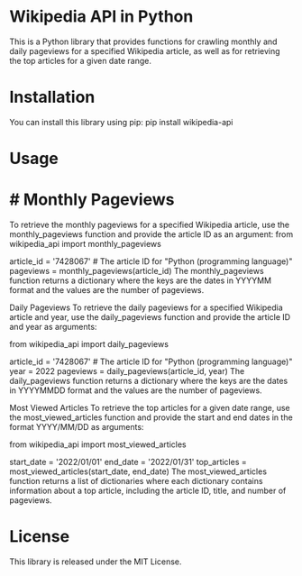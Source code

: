# Wikipedia API in Python
This is a Python library that provides functions for crawling monthly and daily pageviews for a specified Wikipedia article, as well as for retrieving the top articles for a given date range.

# Installation
You can install this library using pip:
pip install wikipedia-api

# Usage
# # Monthly Pageviews
To retrieve the monthly pageviews for a specified Wikipedia article, use the monthly_pageviews function and provide the article ID as an argument:
from wikipedia_api import monthly_pageviews

article_id = '7428067'  # The article ID for "Python (programming language)"
pageviews = monthly_pageviews(article_id)
The monthly_pageviews function returns a dictionary where the keys are the dates in YYYYMM format and the values are the number of pageviews.

Daily Pageviews
To retrieve the daily pageviews for a specified Wikipedia article and year, use the daily_pageviews function and provide the article ID and year as arguments:

from wikipedia_api import daily_pageviews

article_id = '7428067'  # The article ID for "Python (programming language)"
year = 2022
pageviews = daily_pageviews(article_id, year)
The daily_pageviews function returns a dictionary where the keys are the dates in YYYYMMDD format and the values are the number of pageviews.

Most Viewed Articles
To retrieve the top articles for a given date range, use the most_viewed_articles function and provide the start and end dates in the format YYYY/MM/DD as arguments:

from wikipedia_api import most_viewed_articles

start_date = '2022/01/01'
end_date = '2022/01/31'
top_articles = most_viewed_articles(start_date, end_date)
The most_viewed_articles function returns a list of dictionaries where each dictionary contains information about a top article, including the article ID, title, and number of pageviews.

# License
This library is released under the MIT License.
